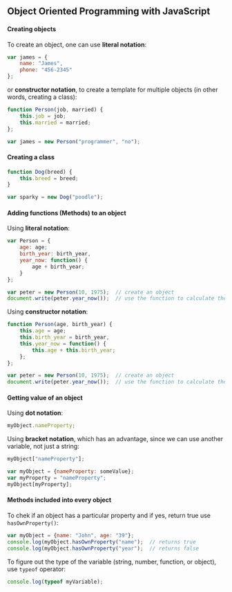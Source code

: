## Object Oriented Programming with JavaScript
#### Creating objects
To create an object, one can use **literal notation**:
```javascript
var james = {
    name: "James",
    phone: "456-2345"
};
```
or **constructor notation**, to create a template for multiple objects (in other words, creating a class):
```javascript
function Person(job, married) {
    this.job = job;
    this.married = married;
};

var james = new Person("programmer", "no");
````
#### Creating a class
```javascript
function Dog(breed) {
    this.breed = breed;
}

var sparky = new Dog("poodle");
```
#### Adding functions (Methods) to an object
Using **literal notation**:
```javascript
var Person = {
    age: age;
    birth_year: birth_year,
    year_now: function() {
        age + birth_year;
    }
};

var peter = new Person(10, 1975);  // create an object 
document.write(peter.year_now());  // use the function to calculate the year
```
Using **constructor notation**:
```javascript
function Person(age, birth_year) {
    this.age = age;
    this.birth_year = birth_year,
    this.year_now = function() {
        this.age + this.birth_year;
    };
};

var peter = new Person(10, 1975);  // create an object 
document.write(peter.year_now());  // use the function to calculate the year
```
#### Getting value of an object
Using **dot notation**:
```javascript
myObject.nameProperty;
```
Using **bracket notation**, which has an advantage, since we can use another variable, not just a string:
```javascript
myObject["nameProperty"];

var myObject = {nameProperty: someValue};
var myProperty = "nameProperty";
myObject[myProperty];
```

#### Methods included into every object
To chek if an object has a particular property and if yes, return true use ```hasOwnProperty()```:
```javascript
var myObject = {name: "John", age: "39"};
console.log(myObject.hasOwnProperty("name");  // returns true
console.log(myObject.hasOwnProperty("year");  // returns false
```
To figure out the type of the variable (string, number, function, or object), use ```typeof``` operator:
```javascript
console.log(typeof myVariable);
```
